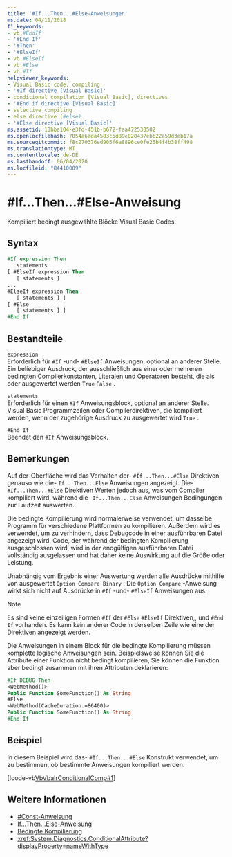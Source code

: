 ```yaml
---
title: '#If...Then...#Else-Anweisungen'
ms.date: 04/11/2018
f1_keywords:
- vb.#EndIf
- '#End If'
- '#Then'
- '#ElseIf'
- vb.#ElseIf
- vb.#Else
- vb.#If
helpviewer_keywords:
- Visual Basic code, compiling
- '#If directive [Visual Basic]'
- conditional compilation [Visual Basic], directives
- '#End if directive [Visual Basic]'
- selective compiling
- else directive (#else)
- '#Else directive [Visual Basic]'
ms.assetid: 10bba104-e3fd-451b-b672-faa472530502
ms.openlocfilehash: 7054a6ada4583c5d89e020437eb622a59d3eb17a
ms.sourcegitcommit: f8c270376ed905f6a8896ce0fe25b4f4b38ff498
ms.translationtype: MT
ms.contentlocale: de-DE
ms.lasthandoff: 06/04/2020
ms.locfileid: "84410009"
---
```

# <a name="ifthenelse-directives"></a>#If...Then...#Else-Anweisung

Kompiliert bedingt ausgewählte Blöcke Visual Basic Codes.

## <a name="syntax"></a>Syntax

```vb
#If expression Then
   statements
[ #ElseIf expression Then
   [ statements ]
...
#ElseIf expression Then
   [ statements ] ]
[ #Else
   [ statements ] ]
#End If
```

## <a name="parts"></a>Bestandteile

`expression`  
Erforderlich für `#If` -und- `#ElseIf` Anweisungen, optional an anderer Stelle. Ein beliebiger Ausdruck, der ausschließlich aus einer oder mehreren bedingten Compilerkonstanten, Literalen und Operatoren besteht, die als oder ausgewertet werden `True` `False` .

`statements`  
Erforderlich für einen `#If` Anweisungsblock, optional an anderer Stelle. Visual Basic Programmzeilen oder Compilerdirektiven, die kompiliert werden, wenn der zugehörige Ausdruck zu ausgewertet wird `True` .

`#End If`  
Beendet den `#If` Anweisungsblock.

## <a name="remarks"></a>Bemerkungen

Auf der-Oberfläche wird das Verhalten der- `#If...Then...#Else` Direktiven genauso wie die- `If...Then...Else` Anweisungen angezeigt. Die- `#If...Then...#Else` Direktiven Werten jedoch aus, was vom Compiler kompiliert wird, während die- `If...Then...Else` Anweisungen Bedingungen zur Laufzeit auswerten.

Die bedingte Kompilierung wird normalerweise verwendet, um dasselbe Programm für verschiedene Plattformen zu kompilieren. Außerdem wird es verwendet, um zu verhindern, dass Debugcode in einer ausführbaren Datei angezeigt wird. Code, der während der bedingten Kompilierung ausgeschlossen wird, wird in der endgültigen ausführbaren Datei vollständig ausgelassen und hat daher keine Auswirkung auf die Größe oder Leistung.

Unabhängig vom Ergebnis einer Auswertung werden alle Ausdrücke mithilfe von ausgewertet `Option Compare Binary` . Die `Option Compare` -Anweisung wirkt sich nicht auf Ausdrücke in `#If` -und- `#ElseIf` Anweisungen aus.

> [!NOTE]
> Es sind keine einzeiligen Formen `#If` der `#Else` `#ElseIf` Direktiven,, und `#End If` vorhanden. Es kann kein anderer Code in derselben Zeile wie eine der Direktiven angezeigt werden.

Die Anweisungen in einem Block für die bedingte Kompilierung müssen komplette logische Anweisungen sein. Beispielsweise können Sie die Attribute einer Funktion nicht bedingt kompilieren, Sie können die Funktion aber bedingt zusammen mit ihren Attributen deklarieren:

```vb
#If DEBUG Then
<WebMethod()>
Public Function SomeFunction() As String
#Else
<WebMethod(CacheDuration:=86400)>
Public Function SomeFunction() As String
#End If
```

## <a name="example"></a>Beispiel

In diesem Beispiel wird das- `#If...Then...#Else` Konstrukt verwendet, um zu bestimmen, ob bestimmte Anweisungen kompiliert werden.

[!code-vb[VbVbalrConditionalComp#1](~/samples/snippets/visualbasic/VS_Snippets_VBCSharp/VbVbalrConditionalComp/VB/Class1.vb#1)]

## <a name="see-also"></a>Weitere Informationen

- [#Const-Anweisung](const-directive.md)
- [If...Then...Else-Anweisung](../statements/if-then-else-statement.md)
- [Bedingte Kompilierung](../../programming-guide/program-structure/conditional-compilation.md)
- <xref:System.Diagnostics.ConditionalAttribute?displayProperty=nameWithType>
